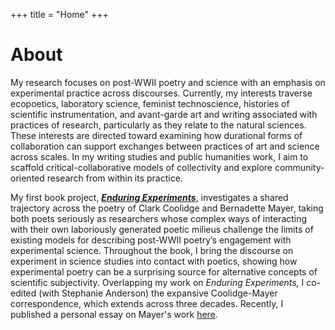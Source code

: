 +++
title = "Home"
+++

# About 

My research focuses on post-WWII poetry and science with an emphasis on experimental practice across discourses. Currently, my interests traverse ecopoetics, laboratory science, feminist technoscience, histories of scientific instrumentation, and avant-garde art and writing associated with practices of research, particularly as they relate to the natural sciences. These interests are directed toward examining how durational forms of collaboration can support exchanges between practices of art and science across scales. In my writing studies and public humanities work, I aim to scaffold critical-collaborative models of collectivity and explore community-oriented research from within its practice.

My first book project, [***Enduring Experiments***](/books), investigates a shared trajectory across the poetry of Clark Coolidge and Bernadette Mayer, taking both poets seriously as researchers whose complex ways of interacting with their own laboriously generated poetic milieus challenge the limits of existing models for describing post-WWII poetry’s engagement with experimental science. Throughout the book, I bring the discourse on experiment in science studies into contact with poetics, showing how experimental poetry can be a surprising source for alternative concepts of scientific subjectivity. Overlapping my work on *Enduring Experiments,* I co-edited (with Stephanie Anderson) the expansive Coolidge-Mayer correspondence, which extends across three decades. Recently, I published a personal essay on Mayer's work [here](https://https://periodicityjournal.blogspot.com/2023/01/kristen-tapson-to-be-continued-am.html).
